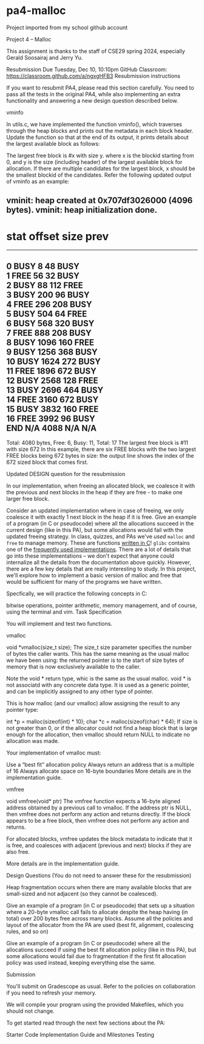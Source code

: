 # pa4-malloc
Project imported from my school github account

Project 4 – Malloc

This assignment is thanks to the staff of CSE29 spring 2024, especially Gerald Soosairaj and Jerry Yu.

Resubmission Due Tuesday, Dec 10, 10:10pm
GitHub Classroom: https://classroom.github.com/a/ngxgHFB3
Resubmission instructions

If you want to resubmit PA4, please read this section carefully. You need to pass all the tests in the original PA4, while also implementing an extra functionality and answering a new design question described below.

vminfo

In utils.c, we have implemented the function vminfo(), which traverses through the heap blocks and prints out the metadata in each block header. Update the function so that at the end of its output, it prints details about the largest available block as follows:

The largest free block is #x with size y.
where x is the blockid starting from 0, and y is the size (including header) of the largest available block for allocation. If there are multiple candidates for the largest block, x should be the smallest blockid of the candidates. Refer the following updated output of vminfo as an example:

vminit: heap created at 0x707df3026000 (4096 bytes).
vminit: heap initialization done.
---------------------------------------
 #      stat    offset   size     prev   
---------------------------------------
 0      BUSY    8        48       BUSY   
 1      FREE    56       32       BUSY   
 2      BUSY    88       112      FREE   
 3      BUSY    200      96       BUSY   
 4      FREE    296      208      BUSY   
 5      BUSY    504      64       FREE   
 6      BUSY    568      320      BUSY   
 7      FREE    888      208      BUSY   
 8      BUSY    1096     160      FREE   
 9      BUSY    1256     368      BUSY   
 10     BUSY    1624     272      BUSY   
 11     FREE    1896     672      BUSY   
 12     BUSY    2568     128      FREE   
 13     BUSY    2696     464      BUSY   
 14     FREE    3160     672      BUSY   
 15     BUSY    3832     160      FREE   
 16     FREE    3992     96       BUSY   
 END    N/A     4088     N/A      N/A    
---------------------------------------
Total: 4080 bytes, Free: 6, Busy: 11, Total: 17
The largest free block is #11 with size 672
In this example, there are six FREE blocks with the two largest FREE blocks being 672 bytes in size: the output line shows the index of the 672 sized block that comes first.

Updated DESIGN question for the resubmission

In our implementation, when freeing an allocated block, we coalesce it with the previous and next blocks in the heap if they are free - to make one larger free block.

Consider an updated implementation where in case of freeing, we only coalesce it with exactly 1 next block in the heap if it is free. Give an example of a program (in C or pseudocode) where all the allocations succeed in the current design (like in this PA), but some allocations would fail with the updated freeing strategy.
In class, quizzes, and PAs we've _used_ `malloc` and `free` to manage memory. These are functions [written in C](https://sourceware.org/git/?p=glibc.git;a=blob;f=malloc/malloc.c)! `glibc` contains one of the [frequently used implementations](https://sourceware.org/glibc/wiki/MallocInternals).
There are a lot of details that go into these implementations – we don't expect that anyone could internalize all the details from the documentation above quickly. However, there are a few key details that are really interesting to study. In this project, we'll explore how to implement a basic version of malloc and free that would be sufficient for many of the programs we have written.

Specfically, we will practice the following concepts in C:

bitwise operations,
pointer arithmetic,
memory management, and of course,
using the terminal and vim.
Task Specification

You will implement and test two functions.

vmalloc

void *vmalloc(size_t size);
The size_t size parameter specifies the number of bytes the caller wants. This has the same meaning as the usual malloc we have been using: the returned pointer is to the start of size bytes of memory that is now exclusively available to the caller.

Note the void * return type, whic is the same as the usual malloc. void * is not associatd with any concrete data type. It is used as a generic pointer, and can be implicitly assigned to any other type of pointer.

This is how malloc (and our vmalloc) allow assigning the result to any pointer type:

int *p = malloc(sizeof(int) * 10);
char *c = malloc(sizeof(char) * 64);
If size is not greater than 0, or if the allocator could not find a heap block that is large enough for the allocation, then vmalloc should return NULL to indicate no allocation was made.

Your implementation of vmalloc must:

Use a “best fit” allocation policy
Always return an address that is a multiple of 16
Always allocate space on 16-byte boundaries
More details are in the implementation guide.

vmfree

void vmfree(void* ptr)
The vmfree function expects a 16-byte aligned address obtained by a previous call to vmalloc. If the address ptr is NULL, then vmfree does not perform any action and returns directly. If the block appears to be a free block, then vmfree does not perform any action and returns.

For allocated blocks, vmfree updates the block metadata to indicate that it is free, and coalesces with adjacent (previous and next) blocks if they are also free.

More details are in the implementation guide.

Design Questions (You do not need to answer these for the resubmission)

Heap fragmentation occurs when there are many available blocks that are small-sized and not adjacent (so they cannot be coalesced).

Give an example of a program (in C or pseudocode) that sets up a situation where a 20-byte vmalloc call fails to allocate despite the heap having (in total) over 200 bytes free across many blocks. Assume all the policies and layout of the allocator from the PA are used (best fit, alignment, coalescing rules, and so on)

Give an example of a program (in C or pseudocode) where all the allocations succeed if using the best fit allocation policy (like in this PA), but some allocations would fail due to fragmentation if the first fit allocation policy was used instead, keeping everything else the same.

Submission

You'll submit on Gradescope as usual. Refer to the policies on collaboration if you need to refresh your memory.

We will compile your program using the provided Makefiles, which you should not change.

To get started read through the next few sections about the PA:

Starter Code
Implementation Guide and Milestones
Testing
